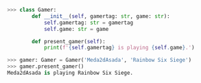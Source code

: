 ```python
>>> class Gamer:
        def __init__(self, gamertag: str, game: str):
            self.gamertag: str = gamertag
            self.game: str = game

        def present_gamer(self):
            print(f'{self.gamertag} is playing {self.game}.')

>>> gamer: Gamer = Gamer('Meda2dAsada', 'Rainbow Six Siege')
>>> gamer.present_gamer()
Meda2dAsada is playing Rainbow Six Siege.
```
<!---
Meda2dAsada/Meda2dAsada is a ✨ special ✨ repository because its `README.md` (this file) appears on your GitHub profile.
You can click the Preview link to take a look at your changes.
--->
